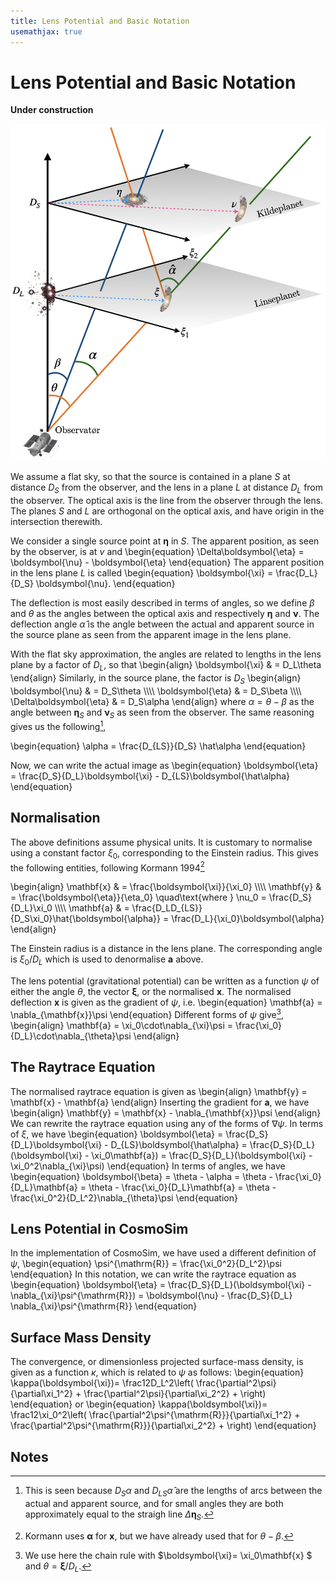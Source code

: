 ```yaml
---
title: Lens Potential and Basic Notation
usemathjax: true
---
```


# Lens Potential and Basic Notation

**Under construction**

![Geometric model as described in the text](observer.png)

We assume a flat sky, so that the source is contained in a plane $S$
at distance $D_S$ from the observer, and the lens in a plane $L$ at
distance $D_L$ from the observer.
The optical axis is the line from the observer through the lens.
The planes $S$ and $L$ are orthogonal on the optical axis, and have
origin in the intersection therewith.

We consider a single source point at $\boldsymbol{\eta}$ in $S$.
The apparent position, as seen by the observer, is at $\nu$ and
\begin{equation}
  \Delta\boldsymbol{\eta} = \boldsymbol{\nu} - \boldsymbol{\eta}
\end{equation}
The apparent position in the lens plane $L$ is called
\begin{equation}
  \boldsymbol{\xi} = \frac{D_L}{D_S} \boldsymbol{\nu}.
\end{equation}

The deflection is most easily described in terms of angles, so 
we define $\beta$ and $\theta$ as the angles between 
the optical axis and respectively 
$\boldsymbol{\eta}$ and $\boldsymbol{\nu}$.
The deflection angle $\hat\alpha$ is the angle between 
the actual and apparent source in the source plane as seen
from the apparent image in the lens plane.

With the flat sky approximation, the angles are related to
lengths  in the lens plane by a factor of $D_L$, so that
\begin{align}
   \boldsymbol{\xi} & = D_L\theta
\end{align}
Similarly, in the source plane, the factor is $D_S$
\begin{align}
   \boldsymbol{\nu} & = D_S\theta
   \\\\\\\\
   \boldsymbol{\eta} & = D_S\beta
   \\\\\\\\
   \Delta\boldsymbol{\eta} & = D_S\alpha
\end{align}
where $\alpha=\theta-\beta$ as the angle between
$\boldsymbol{\eta}_S$ and $\boldsymbol{\nu}_S$ as seen
from the observer.
The same reasoning gives us the following[^hatalpha],

\begin{equation}
  \alpha = \frac{D_{LS}}{D_S} \hat\alpha
\end{equation}

Now, we can write the actual image as
\begin{equation}
  \boldsymbol{\eta} = \frac{D_S}{D_L}\boldsymbol{\xi} - D_{LS}\boldsymbol{\hat\alpha}
\end{equation}


[^hatalpha]: 
    This is seen because $D_S\alpha$ and $D_{LS}\hat\alpha$ are the lengths 
    of arcs between the actual and apparent source, and for small
    angles they are both approximately equal to the straigh line
    $\Delta\boldsymbol{\eta}_S$.

## Normalisation

The above definitions assume physical units.  It is customary to normalise
using a constant factor $\xi_0$, corresponding to the Einstein radius.
This gives the following entities, following Kormann 1994[^kormannalpha]

\begin{align}
  \mathbf{x} & = \frac{\boldsymbol{\xi}}{\xi_0}
  \\\\\\\\
  \mathbf{y} & = \frac{\boldsymbol{\eta}}{\eta_0}
     \quad\text{where } \nu_0 = \frac{D_S}{D_L}\xi_0
  \\\\\\\\
  \mathbf{a} & = \frac{D_LD_{LS}}{D_S\xi_0}\hat{\boldsymbol{\alpha}}
   = \frac{D_L}{\xi_0}\boldsymbol{\alpha}
\end{align}

The Einstein radius is a distance in the lens plane.
The corresponding angle is $\xi_0/D_L$ which is used to denormalise
$\mathbf{a}$ above.

The lens potential (gravitational potential) can be written as a function
$\psi$ of either the angle $\theta$, the vector $\boldsymbol{\xi}$, or the
normalised $\mathbf{x}$.
The normalised deflection $\mathbf{x}$ is given as
the gradient of $\psi$, i.e.
\begin{equation}
  \mathbf{a} 
  = \nabla_{\mathbf{x}}\psi
\end{equation}
Different forms of $\psi$ give[^nabla],
\begin{align}
  \mathbf{a} 
  = \xi_0\cdot\nabla_{\xi}\psi
  = \frac{\xi_0}{D_L}\cdot\nabla_{\theta}\psi
\end{align}

[^nabla]:
    We use here the chain rule with $\boldsymbol{\xi}= \xi_0\mathbf{x} $
    and $\theta = \boldsymbol{\xi}/D_L$.

[^kormannalpha]:
    Kormann uses $\boldsymbol{\alpha}$ for $\mathbf{x}$, but we have
    already used that for $\theta-\beta$.

## The Raytrace Equation

The normalised raytrace equation is given as
\begin{align}
  \mathbf{y}  = \mathbf{x}  - \mathbf{a}
\end{align}
Inserting the gradient for $\mathbf{a}$, we have
\begin{align}
  \mathbf{y}  = \mathbf{x}  - \nabla_{\mathbf{x}}\psi
\end{align}
We can rewrite the raytrace equation using any of the forms of $\nabla\psi$.
In terms of $\xi$, we have
\begin{equation}
  \boldsymbol{\eta} 
  = \frac{D_S}{D_L}\boldsymbol{\xi} - D_{LS}\boldsymbol{\hat\alpha}
  = \frac{D_S}{D_L}(\boldsymbol{\xi} - \xi_0\mathbf{a})
  = \frac{D_S}{D_L}(\boldsymbol{\xi} - \xi_0^2\nabla_{\xi}\psi)
\end{equation}
In terms of angles, we have
\begin{equation}
  \boldsymbol{\beta} 
  = \theta - \alpha
  = \theta - \frac{\xi_0}{D_L}\mathbf{a}
  = \theta - \frac{\xi_0}{D_L}\mathbf{a}
  = \theta - \frac{\xi_0^2}{D_L^2}\nabla_{\theta}\psi
\end{equation}


## Lens Potential in CosmoSim

In the implementation of CosmoSim, we have used a different definition of $\psi$,
\begin{equation}
  \psi^{\mathrm{R}} = \frac{\xi_0^2}{D_L^2}\psi
\end{equation}
In this notation, we can write the raytrace equation as
\begin{equation}
  \boldsymbol{\eta} 
  = \frac{D_S}{D_L}(\boldsymbol{\xi} - \nabla_{\xi}\psi^{\mathrm{R}})
  = \boldsymbol{\nu} - \frac{D_S}{D_L} \nabla_{\xi}\psi^{\mathrm{R}}
\end{equation}

## Surface Mass Density

The convergence, or dimensionless projected surface-mass density, is given
as a function $\kappa$, which is related to $\psi$ as follows:
\begin{equation}
  \kappa(\boldsymbol{\xi})= \frac12D_L^2\left(
     \frac{\partial^2\psi}{\partial\xi_1^2} + 
     \frac{\partial^2\psi}{\partial\xi_2^2} +
     \right)
\end{equation}
or
\begin{equation}
  \kappa(\boldsymbol{\xi})= \frac12\xi_0^2\left(
     \frac{\partial^2\psi^{\mathrm{R}}}{\partial\xi_1^2} + 
     \frac{\partial^2\psi^{\mathrm{R}}}{\partial\xi_2^2} +
     \right)
\end{equation}

## Notes
